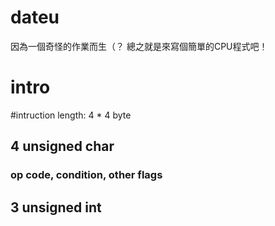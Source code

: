 dateu
=====

因為一個奇怪的作業而生（？
總之就是來寫個簡單的CPU程式吧！

intro
=====
#intruction length: 4 * 4 byte
## 4 unsigned char
### op code, condition, other flags
## 3 unsigned int